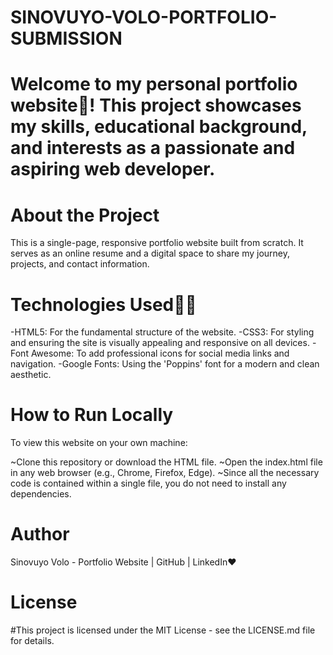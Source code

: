 # SINOVUYO-VOLO-PORTFOLIO-SUBMISSION

# Welcome to my personal portfolio website👋! This project showcases my skills, educational background, and interests as a passionate and aspiring web developer.

# About the Project
This is a single-page, responsive portfolio website built from scratch. It serves as an online resume and a digital space to share my journey, projects, and contact information.

# Technologies Used🔨🔧
 -HTML5: For the fundamental structure of the website.
 -CSS3: For styling and ensuring the site is visually appealing and responsive on all devices.
 -Font Awesome: To add professional icons for social media links and navigation.
 -Google Fonts: Using the 'Poppins' font for a modern and clean aesthetic.

# How to Run Locally
To view this website on your own machine:

~Clone this repository or download the HTML file.
~Open the index.html file in any web browser (e.g., Chrome, Firefox, Edge).
~Since all the necessary code is contained within a single file, you do not need to install any dependencies.

# Author
Sinovuyo Volo - Portfolio Website | GitHub | LinkedIn❤️

# License
#This project is licensed under the MIT License - see the LICENSE.md file for details.
